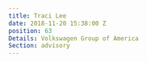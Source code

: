 ```yaml
---
title: Traci Lee
date: 2018-11-20 15:38:00 Z
position: 63
Details: Volkswagen Group of America
Section: advisory
---
```


